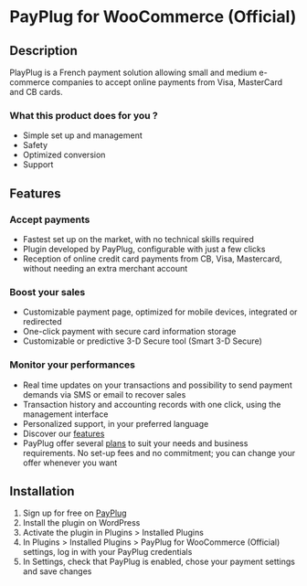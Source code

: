# PayPlug for WooCommerce (Official)
## Description
PlayPlug is a French payment solution allowing small and medium e-commerce companies to accept online payments from Visa, MasterCard and CB cards.

### What this product does for you ?
* Simple set up and management
* Safety
* Optimized conversion
* Support

## Features
### Accept payments
* Fastest set up on the market, with no technical skills required
* Plugin developed by PayPlug, configurable with just a few clicks
* Reception of online credit card payments from CB, Visa, Mastercard, without needing an extra merchant account

### Boost your sales
* Customizable payment page, optimized for mobile devices, integrated or redirected
* One-click payment with secure card information storage
* Customizable or predictive 3-D Secure tool (Smart 3-D Secure)

### Monitor your performances
* Real time updates on your transactions and possibility to send payment demands via SMS or email to recover sales
* Transaction history and accounting records with one click, using the management interface
* Personalized support, in your preferred language
* Discover our [features](https://payplug.com/features)
* PayPlug offer several [plans](https://www.payplug.com/pricing) to suit your needs and business requirements. No set-up fees and no commitment; you can change your offer whenever you want

## Installation

1. Sign up for free on [PayPlug](https://portal.payplug.com/signup)
2. Install the plugin on WordPress
3. Activate the plugin in Plugins >  Installed Plugins
4. In Plugins > Installed Plugins > PayPlug for WooCommerce (Official) settings, log in with your PayPlug credentials
5. In Settings, check that  PayPlug is enabled, chose your payment settings and save changes
